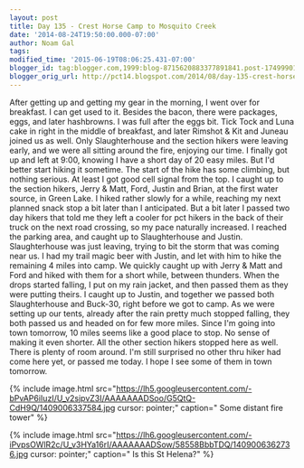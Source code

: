 ```yaml
---
layout: post
title: Day 135 - Crest Horse Camp to Mosquito Creek
date: '2014-08-24T19:50:00.000-07:00'
author: Noam Gal
tags:
modified_time: '2015-06-19T08:06:25.431-07:00'
blogger_id: tag:blogger.com,1999:blog-8715620883377891841.post-1749990166074381937
blogger_orig_url: http://pct14.blogspot.com/2014/08/day-135-crest-horse-camp-to-mosquito.html
---
```


 After getting up and getting my gear in the morning, I went over for breakfast. I can get used to it. Besides the
 bacon, there were packages, eggs, and later hashbrowns. I was full after the eggs bit.
 Tick Tock and Luna cake
 in right in the middle of breakfast, and later Rimshot &amp; Kit and Juneau joined us as well. Only Slaughterhouse
 and the section hikers were leaving early, and we were all sitting around the fire, enjoying our time.
 I
 finally got up and left at 9:00, knowing I have a short day of 20 easy miles. But I'd better start hiking it
 sometime.
 The start of the hike has some climbing, but nothing serious. At least I got good cell signal from
 the top. I caught up to the section hikers, Jerry &amp; Matt, Ford, Justin and Brian, at the first water source, in
 Green Lake.
 I hiked rather slowly for a while, reaching my next planned snack stop a bit later than I
 anticipated. But a bit later I passed two day hikers that told me they left a cooler for pct hikers in the back of
 their truck on the next road crossing, so my pace naturally increased.
 I reached the parking area, and caught
 up to Slaughterhouse and Justin. Slaughterhouse was just leaving, trying to bit the storm that was coming near us. I
 had my trail magic beer with Justin, and let with him to hike the remaining 4 miles into camp.
 We quickly
 caught up with Jerry &amp; Matt and Ford and hiked with them for a short while, between thunders. When the drops
 started falling, I put on my rain jacket, and then passed them as they were putting theirs. I caught up to Justin,
 and together we passed both Slaughterhouse and Buck-30, right before we got to camp.
 As we were setting up our
 tents, already after the rain pretty much stopped falling, they both passed us and headed on for few more miles.
 Since I'm going into town tomorrow, 10 miles seems like a good place to stop. No sense of making it even
 shorter.
 All the other section hikers stopped here as well. There is plenty of room around. I'm still surprised
 no other thru hiker had come here yet, or passed me today. I hope I see some of them in town tomorrow.

 
{% include image.html src="https://lh5.googleusercontent.com/-bPvAP6iIuzI/U_v2sjpvZ3I/AAAAAAADSoo/G5QtQ-CdH9Q/1409006337584.jpg cursor: pointer;" caption=" Some distant fire tower" %}

 
{% include image.html src="https://lh6.googleusercontent.com/-iPvpsOWlR2c/U_v3HYa16rI/AAAAAAADSow/58558BbbTDQ/1409006362736.jpg cursor: pointer;" caption=" Is this St Helena?" %}

